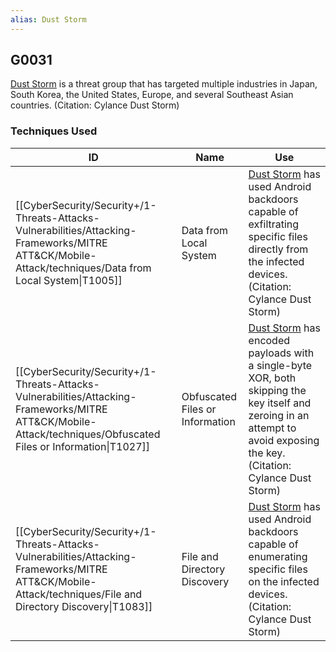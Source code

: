 ```yaml
---
alias: Dust Storm
---
```


## G0031

[Dust Storm](https://attack.mitre.org/groups/G0031) is a threat group that has targeted multiple industries in Japan, South Korea, the United States, Europe, and several Southeast Asian countries. (Citation: Cylance Dust Storm)


### Techniques Used

| ID | Name | Use |
| --- | --- | --- |
| [[CyberSecurity/Security+/1-Threats-Attacks-Vulnerabilities/Attacking-Frameworks/MITRE ATT&CK/Mobile-Attack/techniques/Data from Local System\|T1005]] | Data from Local System | [Dust Storm](https://attack.mitre.org/groups/G0031) has used Android backdoors capable of exfiltrating specific files directly from the infected devices.(Citation: Cylance Dust Storm) |
| [[CyberSecurity/Security+/1-Threats-Attacks-Vulnerabilities/Attacking-Frameworks/MITRE ATT&CK/Mobile-Attack/techniques/Obfuscated Files or Information\|T1027]] | Obfuscated Files or Information | [Dust Storm](https://attack.mitre.org/groups/G0031) has encoded payloads with a single-byte XOR, both skipping the key itself and zeroing in an attempt to avoid exposing the key.(Citation: Cylance Dust Storm) |
| [[CyberSecurity/Security+/1-Threats-Attacks-Vulnerabilities/Attacking-Frameworks/MITRE ATT&CK/Mobile-Attack/techniques/File and Directory Discovery\|T1083]] | File and Directory Discovery | [Dust Storm](https://attack.mitre.org/groups/G0031) has used Android backdoors capable of enumerating specific files on the infected devices.(Citation: Cylance Dust Storm) |
